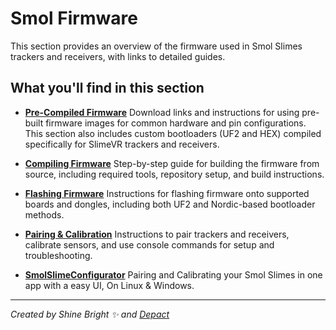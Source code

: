 # Smol Firmware

This section provides an overview of the firmware used in Smol Slimes trackers and receivers, with links to detailed guides.

## What you'll find in this section

- **[Pre-Compiled Firmware](smol-pre-compiled-firmware.md)**
  Download links and instructions for using pre-built firmware images for common hardware and pin configurations. This section also includes custom bootloaders (UF2 and HEX) compiled specifically for SlimeVR trackers and receivers.

- **[Compiling Firmware](smol-compiling-firmware.md)**
  Step-by-step guide for building the firmware from source, including required tools, repository setup, and build instructions.

- **[Flashing Firmware](smol-flashing-firmware.md)**
  Instructions for flashing firmware onto supported boards and dongles, including both UF2 and Nordic-based bootloader methods.

- **[Pairing & Calibration](smol-pairing-and-calibration.md)**
  Instructions to pair trackers and receivers, calibrate sensors, and use console commands for setup and troubleshooting.

- **[SmolSlimeConfigurator](SmolSlimeConfigurator.md)**
  Pairing and Calibrating your Smol Slimes in one app with a easy UI, On Linux & Windows.
<hr/>

*Created by Shine Bright ✨ and [Depact](https://github.com/Depact)*

